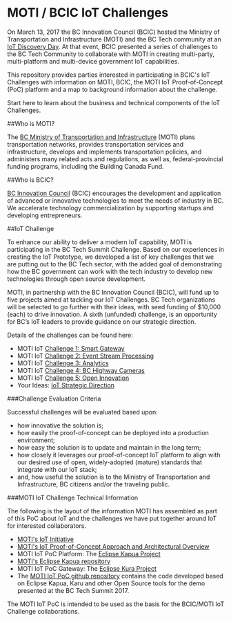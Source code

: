 # MOTI / BCIC IoT Challenges

On March 13, 2017 the BC Innovation Council (BCIC) hosted the Ministry of Transportation and Infrastructure (MOTI) and the BC Tech community at an [IoT Discovery Day](http://bcic.ca/events/iot-discovery-day/). At that event, BCIC presented a series of challenges to the BC Tech Community to collaborate with MOTI in creating multi-party, multi-platform and multi-device government IoT capabilities.

This repository provides parties interested in participating in BCIC's IoT Challenges with information on MOTI, BCIC, the MOTI IoT Proof-of-Concept (PoC) platform and a map to background information about the challenge.

Start here to learn about the business and technical components of the IoT Challenges.

##Who is MOTI?

The [BC Ministry of Transportation and Infrastructure](http://www.th.gov.bc.ca/) (MOTI) plans transportation networks, provides transportation services and infrastructure, develops and implements transportation policies, and administers many related acts and regulations, as well as, federal-provincial funding programs, including the Building Canada Fund.

##Who is BCIC?

[BC Innovation Council](http://bcic.ca/) (BCIC) encourages the development and application of advanced or innovative technologies to meet the needs of industry in BC. We accelerate technology commercialization by supporting startups and developing entrepreneurs.

##IoT Challenge

To enhance our ability to deliver a modern IoT capability, MOTI is participating in the BC Tech Summit Challenge. Based on our experiences in creating the IoT Prototype, we developed a list of key challenges that we are putting out to the BC Tech sector, with the added goal of demonstrating how the BC government can work with the tech industry to develop new technologies through open source development.

MOTI, in partnership with the BC Innovation Council (BCIC), will fund up to five projects aimed at tackling our IoT Challenges. BC Tech organizations will be selected to go further with their ideas, with seed funding of $10,000 (each) to drive innovation. A sixth (unfunded) challenge, is an opportunity for BC’s IoT leaders to provide guidance on our strategic direction.

Details of the challenges can be found here:

* MOTI IoT [Challenge 1: Smart Gateway](./MOTI-IoT-Challenge-1-Smart-Gateway.md)
* MOTI IoT [Challenge 2: Event Stream Processing](./MOTI-IoT-Challenge-2-Event-Stream-Processing.md)
* MOTI IoT [Challenge 3: Analytics](./MOTI-IoT-Challenge-3-Analytics.md)
* MOTI IoT [Challenge 4: BC Highway Cameras](./MOTI-IoT-Challenge-4-BC-Highway-Cameras.md)
* MOTI IoT [Challenge 5: Open Innovation](./MOTI-IoT-Challenge-5-Open-Innovation.md)
* Your Ideas: [IoT Strategic Direction](./MOTI-IoT-Your-Ideas-IoT-Strategic-Direction.md)

###Challenge Evaluation Criteria

Successful challenges will be evaluated based upon:

* how innovative the solution is;
* how easily the proof-of-concept can be deployed into a production environment;
* how easy the solution is to update and maintain in the long term;
* how closely it leverages our proof-of-concept IoT platform to align with our desired use of open, widely-adopted (mature) standards that integrate with our IoT stack; 
* and, how useful the solution is to the Ministry of Transportation and Infrastructure, BC citizens and/or the traveling public.

###MOTI IoT Challenge Technical Information

The following is the layout of the information MOTI has assembled as part of this PoC about IoT and the challenges we have put together around IoT for interested collaborators. 

* [MOTI's IoT Initiative](./MOTI-IoT-Initiative.md)
* [MOTI's IoT Proof-of-Concept Approach and Architectural Overview](https://github.com/bcgov/moti-iot-poc)
* MOTI IoT PoC Platform: The [Eclipse Kapua Project](https://projects.eclipse.org/projects/iot.kapua)
* [MOTI's Eclipse Kapua repository](https://github.com/bcgov/kapua)
* MOTI IoT PoC Gateway: The [Eclipse Kura Project](http://www.eclipse.org/kura/)
* The [MOTI IoT PoC github repository](https://github.com/bcgov/moti-iot-poc) contains the code developed based on Eclipse Kapua, Karu and other Open Source tools for the demo presented at the BC Tech Summit 2017.

The MOTI IoT PoC is intended to be used as the basis for the BCIC/MOTI IoT Challenge collaborations.

